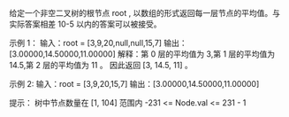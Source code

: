 给定一个非空二叉树的根节点 root , 以数组的形式返回每一层节点的平均值。与实际答案相差 10-5 以内的答案可以被接受。

示例 1：
输入：root = [3,9,20,null,null,15,7]
输出：[3.00000,14.50000,11.00000]
解释：第 0 层的平均值为 3,第 1 层的平均值为 14.5,第 2 层的平均值为 11 。
因此返回 [3, 14.5, 11] 。

示例 2:
输入：root = [3,9,20,15,7]
输出：[3.00000,14.50000,11.00000]

提示：
树中节点数量在 [1, 104] 范围内
-231 <= Node.val <= 231 - 1